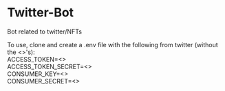 # Twitter-Bot
Bot related to twitter/NFTs

To use, clone and create a .env file with the following from twitter (without the <>'s):\
ACCESS_TOKEN=<> \
ACCESS_TOKEN_SECRET=<> \
CONSUMER_KEY=<>\
CONSUMER_SECRET=<>
